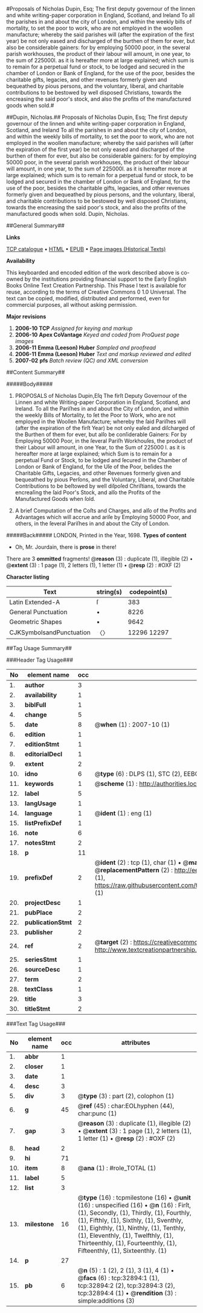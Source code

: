 #Proposals of Nicholas Dupin, Esq; The first deputy governour of the linnen and white writing-paper corporation in England, Scotland, and Ireland To all the parishes in and about the city of London, and within the weekly bills of mortality, to set the poor to work, who are not employed in the woollen manufacture; whereby the said parishes will (after the expiration of the first year) be not only eased and discharged of the burthen of them for ever, but also be considerable gainers: for by employing 50000 poor, in the several parish workhouses, the product of their labour will amount, in one year, to the sum of 225000l. as it is hereafter more at large explained; which sum is to remain for a perpetual fund or stock, to be lodged and secured in the chamber of London or Bank of England, for the use of the poor, besides the charitable gifts, legacies, and other revenues formerly given and bequeathed by pious persons, and the voluntary, liberal, and charitable contributions to be bestowed by well disposed Christians, towards the encreasing the said poor's stock, and also the profits of the manufactured goods when sold.#

##Dupin, Nicholas.##
Proposals of Nicholas Dupin, Esq; The first deputy governour of the linnen and white writing-paper corporation in England, Scotland, and Ireland To all the parishes in and about the city of London, and within the weekly bills of mortality, to set the poor to work, who are not employed in the woollen manufacture; whereby the said parishes will (after the expiration of the first year) be not only eased and discharged of the burthen of them for ever, but also be considerable gainers: for by employing 50000 poor, in the several parish workhouses, the product of their labour will amount, in one year, to the sum of 225000l. as it is hereafter more at large explained; which sum is to remain for a perpetual fund or stock, to be lodged and secured in the chamber of London or Bank of England, for the use of the poor, besides the charitable gifts, legacies, and other revenues formerly given and bequeathed by pious persons, and the voluntary, liberal, and charitable contributions to be bestowed by well disposed Christians, towards the encreasing the said poor's stock, and also the profits of the manufactured goods when sold.
Dupin, Nicholas.

##General Summary##

**Links**

[TCP catalogue](http://www.ota.ox.ac.uk/tcp/)  • 
[HTML](http://tei.it.ox.ac.uk/tcp/Texts-HTML/free/A36/A36920.html)  • 
[EPUB](http://tei.it.ox.ac.uk/tcp/Texts-EPUB/free/A36/A36920.epub) • 
[Page images (Historical Texts)](https://data.historicaltexts.jisc.ac.uk/view?pubId=eebo-99828467e&pageId=eebo-99828467e-32894-1)

**Availability**

This keyboarded and encoded edition of the
	       work described above is co-owned by the institutions
	       providing financial support to the Early English Books
	       Online Text Creation Partnership. This Phase I text is
	       available for reuse, according to the terms of Creative
	       Commons 0 1.0 Universal. The text can be copied,
	       modified, distributed and performed, even for
	       commercial purposes, all without asking permission.

**Major revisions**

1. __2006-10__ __TCP__ *Assigned for keying and markup*
1. __2006-10__ __Apex CoVantage__ *Keyed and coded from ProQuest page images*
1. __2006-11__ __Emma (Leeson) Huber__ *Sampled and proofread*
1. __2006-11__ __Emma (Leeson) Huber__ *Text and markup reviewed and edited*
1. __2007-02__ __pfs__ *Batch review (QC) and XML conversion*

##Content Summary##

#####Body#####

1. PROPOSALS of Nicholas Dupin,Eſq The firſt Deputy Governour of the Linnen and white Writing-paper Corporation in England, Scotland, and Ireland. To all the Pariſhes in and about the City of London, and within the weekly Bills of Mortality, to ſet the Poor to Work, who are not employed in the Woollen Manufacture; whereby the ſaid Pariſhes will (after the expiration of the firſt Year) be not only eaſed and diſcharged of the Burthen of them for ever, but alſo be conſiderable Gainers: For by Employing 50000 Poor, in the ſeveral Pariſh Workhouſes, the product of their Labour will amount, in one Year, to the Sum of 225000 l. as it is hereafter more at large explained; which Sum is to remain for a perpetual Fund or Stock, to be lodged and ſecured in the Chamber of London or Bank of England, for the Uſe of the Poor, beſides the Charitable Gifts, Legacies, and other Revenues formerly given and bequeathed by pious Perſons, and the Voluntary, Liberal, and Charitable Contributions to be beſtowed by well diſpoſed Chriſtians, towards the encreaſing the ſaid Poor's Stock, and alſo the Profits of the Manufactured Goods when ſold.

1. A brief Computation of the Coſts and Charges, and alſo of the Profits and Advantages which will accrue and ariſe by Employing 50000 Poor, and others, in the ſeveral Pariſhes in and about the City of London.

#####Back#####
LONDON, Printed in the Year, 1698.
**Types of content**

  * Oh, Mr. Jourdain, there is **prose** in there!

There are 3 **ommitted** fragments! 
 @__reason__ (3) : duplicate (1), illegible (2)  •  @__extent__ (3) : 1 page (1), 2 letters (1), 1 letter (1)  •  @__resp__ (2) : #OXF (2)

**Character listing**


|Text|string(s)|codepoint(s)|
|---|---|---|
|Latin Extended-A|ſ|383|
|General Punctuation|•|8226|
|Geometric Shapes|▪|9642|
|CJKSymbolsandPunctuation|〈〉|12296 12297|

##Tag Usage Summary##

###Header Tag Usage###

|No|element name|occ|attributes|
|---|---|---|---|
|1.|__author__|3||
|2.|__availability__|1||
|3.|__biblFull__|1||
|4.|__change__|5||
|5.|__date__|8| @__when__ (1) : 2007-10 (1)|
|6.|__edition__|1||
|7.|__editionStmt__|1||
|8.|__editorialDecl__|1||
|9.|__extent__|2||
|10.|__idno__|6| @__type__ (6) : DLPS (1), STC (2), EEBO-CITATION (1), PROQUEST (1), VID (1)|
|11.|__keywords__|1| @__scheme__ (1) : http://authorities.loc.gov/ (1)|
|12.|__label__|5||
|13.|__langUsage__|1||
|14.|__language__|1| @__ident__ (1) : eng (1)|
|15.|__listPrefixDef__|1||
|16.|__note__|6||
|17.|__notesStmt__|2||
|18.|__p__|11||
|19.|__prefixDef__|2| @__ident__ (2) : tcp (1), char (1)  •  @__matchPattern__ (2) : ([0-9\-]+):([0-9IVX]+) (1), (.+) (1)  •  @__replacementPattern__ (2) : http://eebo.chadwyck.com/downloadtiff?vid=$1&page=$2 (1), https://raw.githubusercontent.com/textcreationpartnership/Texts/master/tcpchars.xml#$1 (1)|
|20.|__projectDesc__|1||
|21.|__pubPlace__|2||
|22.|__publicationStmt__|2||
|23.|__publisher__|2||
|24.|__ref__|2| @__target__ (2) : https://creativecommons.org/publicdomain/zero/1.0/ (1), http://www.textcreationpartnership.org/docs/. (1)|
|25.|__seriesStmt__|1||
|26.|__sourceDesc__|1||
|27.|__term__|2||
|28.|__textClass__|1||
|29.|__title__|3||
|30.|__titleStmt__|2||


###Text Tag Usage###

|No|element name|occ|attributes|
|---|---|---|---|
|1.|__abbr__|1||
|2.|__closer__|1||
|3.|__date__|1||
|4.|__desc__|3||
|5.|__div__|3| @__type__ (3) : part (2), colophon (1)|
|6.|__g__|45| @__ref__ (45) : char:EOLhyphen (44), char:punc (1)|
|7.|__gap__|3| @__reason__ (3) : duplicate (1), illegible (2)  •  @__extent__ (3) : 1 page (1), 2 letters (1), 1 letter (1)  •  @__resp__ (2) : #OXF (2)|
|8.|__head__|2||
|9.|__hi__|71||
|10.|__item__|8| @__ana__ (1) : #role_TOTAL (1)|
|11.|__label__|5||
|12.|__list__|3||
|13.|__milestone__|16| @__type__ (16) : tcpmilestone (16)  •  @__unit__ (16) : unspecified (16)  •  @__n__ (16) : Firſt, (1), Secondly, (1), Thirdly, (1), Fourthly, (1), Fifthly, (1), Sixthly, (1), Sventhly, (1), Eighthly, (1), Ninthly, (1), Tenthly, (1), Eleventhly, (1), Twelfthly, (1), Thirteenthly, (1), Fourteenthly, (1), Fifteenthly, (1), Sixteenthly. (1)|
|14.|__p__|27||
|15.|__pb__|6| @__n__ (5) : 1 (2), 2 (1), 3 (1), 4 (1)  •  @__facs__ (6) : tcp:32894:1 (1), tcp:32894:2 (2), tcp:32894:3 (2), tcp:32894:4 (1)  •  @__rendition__ (3) : simple:additions (3)|
